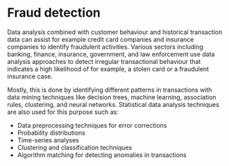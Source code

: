# Fraud detection

Data analysis combined with customer behaviour and historical transaction data can assist for example credit card companies and insurance companies to identify fraudulent activities. Various sectors including banking, finance, insurance, government, and law enforcement use data analysis approaches to detect irregular transactional behaviour that indicates a high likelihood of for example, a stolen card or a fraudulent insurance case.

Mostly, this is done by identifying different patterns in transactions with data mining techniques like decision trees, machine learning, association rules, clustering, and neural networks. Statistical data analysis techniques are also used for this purpose such as:

* Data preprocessing techniques for error corrections
* Probability distributions
* Time-series analyses
* Clustering and classification techniques
* Algorithm matching for detecting anomalies in transactions

